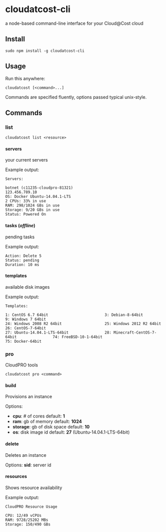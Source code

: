 # cloudatcost-cli

a node-based command-line interface for your Cloud@Cost cloud

## Install

```
sudo npm install -g cloudatcost-cli
```

## Usage

Run this anywhere:
```
cloudatcost [<command>...]
```

Commands are specified fluently, options passed typical unix-style.

## Commands

### list

```
cloudatcost list <resource>
```

#### servers
your current servers

Example output:
```
Servers:

botnet (c11235-cloudpro-81321)
123.456.789.10
OS: Docker Ubuntu-14.04.1-LTS
2 CPUs: 33% in use
RAM: 298/1024 GBs in use
Storage: 9/20 GBs in use
Status: Powered On
```

#### tasks (_offline_)
pending tasks

Example output:
```
Action: Delete 5
Status: pending
Duration: 10 ms
```

#### templates
available disk images

Example output:
```
Templates:

1: CentOS 6.7 64bit                     	3: Debian-8-64bit                       	9: Windows 7 64bit
24: Windows 2008 R2 64bit               	25: Windows 2012 R2 64bit               	26: CentOS-7-64bit
27: Ubuntu-14.04.1-LTS-64bit            	28: Minecraft-CentOS-7-64bit            	74: FreeBSD-10-1-64bit
75: Docker-64bit
```

### pro
CloudPRO tools

```
cloudatcost pro <command>
```

#### build
Provisions an instance

Options:
 - **cpu**: # of cores
   default: **1**
 - **ram**: gb of memory
   default: **1024**
 - **storage**: gb of disk space
   default: **10**
 - **os**: disk image id
   default: **27** (Ubuntu-14.04.1-LTS-64bit)

#### delete
Deletes an instance

Options:
**sid**: server id

#### resources
Shows resource availability

Example output:
```
CloudPRO Resource Usage

CPU: 12/49 vCPUs
RAM: 9728/25202 MBs
Storage: 150/490 GBs
```
